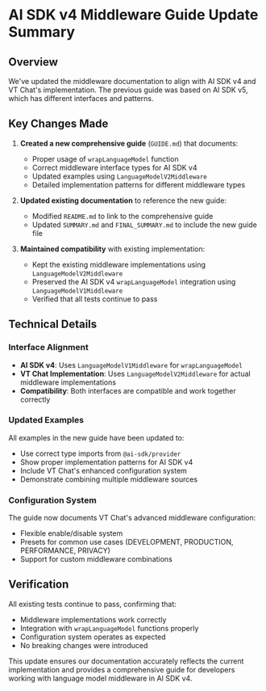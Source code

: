 # AI SDK v4 Middleware Guide Update Summary

## Overview

We've updated the middleware documentation to align with AI SDK v4 and VT Chat's implementation. The previous guide was based on AI SDK v5, which has different interfaces and patterns.

## Key Changes Made

1. **Created a new comprehensive guide** (`GUIDE.md`) that documents:
   - Proper usage of `wrapLanguageModel` function
   - Correct middleware interface types for AI SDK v4
   - Updated examples using `LanguageModelV2Middleware`
   - Detailed implementation patterns for different middleware types

2. **Updated existing documentation** to reference the new guide:
   - Modified `README.md` to link to the comprehensive guide
   - Updated `SUMMARY.md` and `FINAL_SUMMARY.md` to include the new guide file

3. **Maintained compatibility** with existing implementation:
   - Kept the existing middleware implementations using `LanguageModelV2Middleware`
   - Preserved the AI SDK v4 `wrapLanguageModel` integration using `LanguageModelV1Middleware`
   - Verified that all tests continue to pass

## Technical Details

### Interface Alignment

- **AI SDK v4**: Uses `LanguageModelV1Middleware` for `wrapLanguageModel`
- **VT Chat Implementation**: Uses `LanguageModelV2Middleware` for actual middleware implementations
- **Compatibility**: Both interfaces are compatible and work together correctly

### Updated Examples

All examples in the new guide have been updated to:

- Use correct type imports from `@ai-sdk/provider`
- Show proper implementation patterns for AI SDK v4
- Include VT Chat's enhanced configuration system
- Demonstrate combining multiple middleware sources

### Configuration System

The guide now documents VT Chat's advanced middleware configuration:

- Flexible enable/disable system
- Presets for common use cases (DEVELOPMENT, PRODUCTION, PERFORMANCE, PRIVACY)
- Support for custom middleware combinations

## Verification

All existing tests continue to pass, confirming that:

- Middleware implementations work correctly
- Integration with `wrapLanguageModel` functions properly
- Configuration system operates as expected
- No breaking changes were introduced

This update ensures our documentation accurately reflects the current implementation and provides a comprehensive guide for developers working with language model middleware in AI SDK v4.

